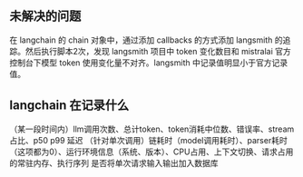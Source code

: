 ## 未解决的问题
在 langchain 的 chain 对象中，通过添加 callbacks 的方式添加 langsmith 的追踪。然后执行脚本2次，发现 langsmith 项目中 token 变化数目和 mistralai 官方控制台下模型 token 使用变化量不对齐。langsmith 中记录值明显小于官方记录值。


## langchain 在记录什么
（某一段时间内）llm调用次数、总计token、token消耗中位数、错误率、stream占比、p50 p99 延迟
（针对单次调用）链耗时（model调用耗时）、parser耗时（这项都为0）、运行环境信息（系统、版本）、CPU占用、上下文切换、请求占用的常驻内存、执行序列
是否将单次请求输入输出加入数据库